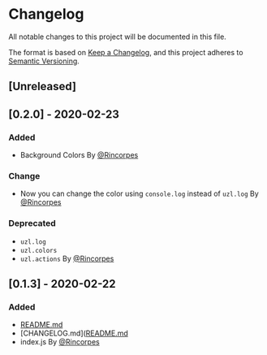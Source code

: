 # Changelog
All notable changes to this project will be documented in this file.

The format is based on [Keep a Changelog](https://keepachangelog.com/en/1.0.0/),
and this project adheres to [Semantic Versioning](https://semver.org/spec/v2.0.0.html).

## [Unreleased]

## [0.2.0] - 2020-02-23
### Added
* Background Colors By [@Rincorpes](https://github.com/Rincorpes)
### Change
* Now you can change the color using `console.log` instead of `uzl.log` By [@Rincorpes](https://github.com/Rincorpes)
### Deprecated
* `uzl.log`
* `uzl.colors`
* `uzl.actions` By [@Rincorpes](https://github.com/Rincorpes)

## [0.1.3] - 2020-02-22
### Added
* [README.md](https://github.com/Rincorpes/unizend-cli/README.md) 
* [CHANGELOG.md]([README.md](https://github.com/Rincorpes/unizend-cli/README.md)
* index.js By [@Rincorpes](https://github.com/Rincorpes)